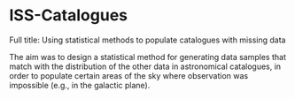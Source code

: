 # ISS-Catalogues

Full title:
Using statistical methods to populate catalogues with missing data

The aim was to design a statistical method for generating data samples that match with the distribution of the other data in astronomical catalogues, in order to populate certain areas of the sky where observation was impossible (e.g., in the galactic plane). 
